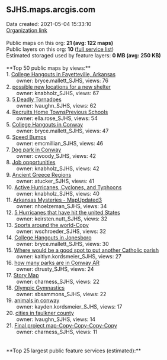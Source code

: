 <h2>SJHS.maps.arcgis.com</h2> Data created: 2021-05-04 15:33:10 <br /><a target='new' href='https://SJHS.maps.arcgis.com'>Organization link</a><br /><br />Public maps on this org: <b>21 (avg: 122 maps)</b><br />Public layers on this org: <b>10 </b>(<a target='new' href='https://services.arcgis.com/iaN7enZrQLn3mNeN/ArcGIS/rest/services'>full service list</a>)<br />Estimated storaged used by feature layers: <b>0 MB (avg: 250 KB)</b><br /><br />**Top 50 public maps by views:**<br />  1. <a target='new' href='https://www.arcgis.com/home/item.html?id=351c1461b7554fe7a899e3306df2a24f'>College Hangouts in Fayetteville, Arkansas</a> <br />  &nbsp;&nbsp;&nbsp;&nbsp; &nbsp;&nbsp;owner: bryce.mallett_SJHS, views: 76<br />  2. <a target='new' href='https://www.arcgis.com/home/item.html?id=1065bbc522944a51ba1ed5a06db6bcfc'>possible new locations for a new shelter</a> <br />  &nbsp;&nbsp;&nbsp;&nbsp; &nbsp;&nbsp;owner: knabholz_SJHS, views: 67<br />  3. <a target='new' href='https://www.arcgis.com/home/item.html?id=95231612fb7a483ab5f6f53ea7ee3281'>5 Deadly Tornadoes</a> <br />  &nbsp;&nbsp;&nbsp;&nbsp; &nbsp;&nbsp;owner: lvaughn_SJHS, views: 62<br />  4. <a target='new' href='https://www.arcgis.com/home/item.html?id=009d66d2fa534e22b3dd5ad22bcd07d7'>Recruits Home TownsPrevious Schools</a> <br />  &nbsp;&nbsp;&nbsp;&nbsp; &nbsp;&nbsp;owner: ella.rose_SJHS, views: 54<br />  5. <a target='new' href='https://www.arcgis.com/home/item.html?id=3ea09457366a448bb8388bb747e0be54'>College Hangouts in Conway</a> <br />  &nbsp;&nbsp;&nbsp;&nbsp; &nbsp;&nbsp;owner: bryce.mallett_SJHS, views: 47<br />  6. <a target='new' href='https://www.arcgis.com/home/item.html?id=2c0f2e152585453faeda85fbfa0b18c2'>Speed Bumps</a> <br />  &nbsp;&nbsp;&nbsp;&nbsp; &nbsp;&nbsp;owner: emcmillian_SJHS, views: 46<br />  7. <a target='new' href='https://www.arcgis.com/home/item.html?id=9811fcb9b0e14490bbb59cf248d29d98'>Dog park in Conway </a> <br />  &nbsp;&nbsp;&nbsp;&nbsp; &nbsp;&nbsp;owner: cwoody_SJHS, views: 42<br />  8. <a target='new' href='https://www.arcgis.com/home/item.html?id=4c14b362466b405fb108ba2d691c3567'>Job opportunities</a> <br />  &nbsp;&nbsp;&nbsp;&nbsp; &nbsp;&nbsp;owner: knabholz_SJHS, views: 42<br />  9. <a target='new' href='https://www.arcgis.com/home/item.html?id=bb7ff76ae8274afd9b37f0f8c0e7a27d'>Ancient Greece Regions</a> <br />  &nbsp;&nbsp;&nbsp;&nbsp; &nbsp;&nbsp;owner: atucker_SJHS, views: 41<br />  10. <a target='new' href='https://www.arcgis.com/home/item.html?id=70e21af36ced4ec1a267be02ce2dfb91'>Active Hurricanes, Cyclones, and Typhoons</a> <br />  &nbsp;&nbsp;&nbsp;&nbsp; &nbsp;&nbsp;owner: knabholz_SJHS, views: 40<br />  11. <a target='new' href='https://www.arcgis.com/home/item.html?id=477c269d84324fbe9274abcb2b63f993'>Arkansas Mysteries - MapUpdated3</a> <br />  &nbsp;&nbsp;&nbsp;&nbsp; &nbsp;&nbsp;owner: nhoelzeman_SJHS, views: 34<br />  12. <a target='new' href='https://www.arcgis.com/home/item.html?id=d5b1670765c248afa4f5221407633285'>5 Hurricanes that have hit the united States</a> <br />  &nbsp;&nbsp;&nbsp;&nbsp; &nbsp;&nbsp;owner: keirsten.nutt_SJHS, views: 32<br />  13. <a target='new' href='https://www.arcgis.com/home/item.html?id=45a1f6081fe14913a1abf21fe84f13f6'>Sports around the world-Copy</a> <br />  &nbsp;&nbsp;&nbsp;&nbsp; &nbsp;&nbsp;owner: wschroeder_SJHS, views: 32<br />  14. <a target='new' href='https://www.arcgis.com/home/item.html?id=9f57f419c3294e87bf03b96e4fbbf980'>College Hangouts in Jonesboro</a> <br />  &nbsp;&nbsp;&nbsp;&nbsp; &nbsp;&nbsp;owner: bryce.mallett_SJHS, views: 30<br />  15. <a target='new' href='https://www.arcgis.com/home/item.html?id=3b8727833c734c1b8a240b376c590866'>Where would be a good spot to put another Catholic parish</a> <br />  &nbsp;&nbsp;&nbsp;&nbsp; &nbsp;&nbsp;owner: kaitlyn.kordsmeier_SJHS, views: 27<br />  16. <a target='new' href='https://www.arcgis.com/home/item.html?id=e6a5443bde44473ea133c9a9fd7453be'>how many parks are in Conway AR</a> <br />  &nbsp;&nbsp;&nbsp;&nbsp; &nbsp;&nbsp;owner: dtrusty_SJHS, views: 24<br />  17. <a target='new' href='https://www.arcgis.com/home/item.html?id=fb865f06ce754b5bb1e0243e3dfc4578'>Story Map</a> <br />  &nbsp;&nbsp;&nbsp;&nbsp; &nbsp;&nbsp;owner: charness_SJHS, views: 22<br />  18. <a target='new' href='https://www.arcgis.com/home/item.html?id=51ba3440539942a0bc7bb709e1bc4848'>Olympic Gymnastics</a> <br />  &nbsp;&nbsp;&nbsp;&nbsp; &nbsp;&nbsp;owner: sbsammons_SJHS, views: 22<br />  19. <a target='new' href='https://www.arcgis.com/home/item.html?id=ed7e9cabc2144b00b7fb2f9e98e566f0'>animals in conway</a> <br />  &nbsp;&nbsp;&nbsp;&nbsp; &nbsp;&nbsp;owner: kayden.kordsmeier_SJHS, views: 17<br />  20. <a target='new' href='https://www.arcgis.com/home/item.html?id=5fe7413d1d254be0b69b7c8c0a764a80'>cities in faulkner county</a> <br />  &nbsp;&nbsp;&nbsp;&nbsp; &nbsp;&nbsp;owner: lvaughn_SJHS, views: 14<br />  21. <a target='new' href='https://www.arcgis.com/home/item.html?id=45e36d5198b74aff9d7b40c24ae5def2'>Final project map-Copy-Copy-Copy-Copy</a> <br />  &nbsp;&nbsp;&nbsp;&nbsp; &nbsp;&nbsp;owner: charness_SJHS, views: 11<br /><br /><br />**Top 25 largest public feature services (estimated):**<br />